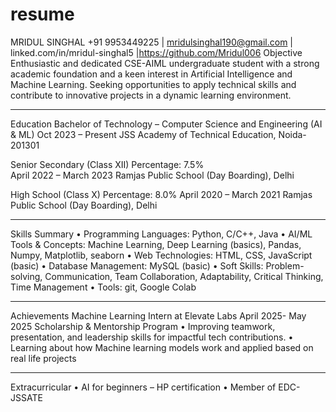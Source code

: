 # resume

MRIDUL SINGHAL
+91 9953449225 | mridulsinghal190@gmail.com | linked.com/in/mridul-singhal5 |https://github.com/Mridul006
Objective
Enthusiastic and dedicated CSE-AIML undergraduate student with a strong academic foundation and a keen interest in Artificial Intelligence and Machine Learning. Seeking opportunities to apply technical skills and contribute to innovative projects in a dynamic learning environment.
________________________________________
Education
Bachelor of Technology – Computer Science and Engineering (AI & ML)
Oct 2023 – Present
JSS Academy of Technical Education, Noida-201301

Senior Secondary (Class XII)                                                                                                                                                   Percentage: 7.5%                                                                           
April 2022 – March 2023
Ramjas Public School (Day Boarding), Delhi
                                                                     
High School (Class X)                                                                                                                                                                  Percentage: 8.0%
April 2020 – March 2021
Ramjas Public School (Day Boarding), Delhi
________________________________________
Skills Summary
•	Programming Languages: Python, C/C++, Java 
•	AI/ML Tools & Concepts: Machine Learning, Deep Learning (basics), Pandas, Numpy, Matplotlib, seaborn
•	Web Technologies: HTML, CSS, JavaScript (basic)
•	Database Management: MySQL (basic)
•	Soft Skills: Problem-solving, Communication, Team Collaboration, Adaptability, Critical Thinking, Time Management
•	Tools: git, Google Colab
________________________________________
Achievements
Machine Learning Intern at Elevate Labs                                                                April 2025- May 2025
Scholarship & Mentorship Program
•	Improving teamwork, presentation, and leadership skills for impactful tech contributions.
•	Learning about how Machine learning models work and applied based on real life projects
________________________________________
Extracurricular
•	AI for beginners – HP certification
•	Member of EDC-JSSATE
